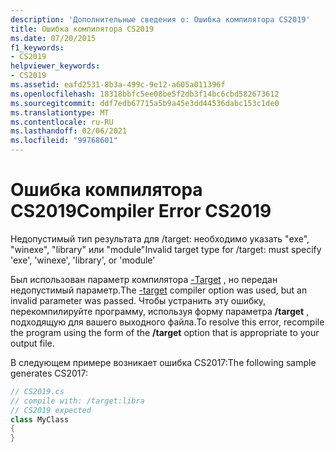 ```yaml
---
description: 'Дополнительные сведения о: Ошибка компилятора CS2019'
title: Ошибка компилятора CS2019
ms.date: 07/20/2015
f1_keywords:
- CS2019
helpviewer_keywords:
- CS2019
ms.assetid: eafd2531-8b3a-499c-9e12-a605a011396f
ms.openlocfilehash: 18318bbfc5ee08be5f2db3f14bc6cbd582673612
ms.sourcegitcommit: ddf7edb67715a5b9a45e3dd44536dabc153c1de0
ms.translationtype: MT
ms.contentlocale: ru-RU
ms.lasthandoff: 02/06/2021
ms.locfileid: "99768601"
---
```

# <a name="compiler-error-cs2019"></a><span data-ttu-id="20adc-103">Ошибка компилятора CS2019</span><span class="sxs-lookup"><span data-stu-id="20adc-103">Compiler Error CS2019</span></span>

<span data-ttu-id="20adc-104">Недопустимый тип результата для /target: необходимо указать "exe", "winexe", "library" или "module"</span><span class="sxs-lookup"><span data-stu-id="20adc-104">Invalid target type for /target: must specify 'exe', 'winexe', 'library', or 'module'</span></span>  
  
 <span data-ttu-id="20adc-105">Был использован параметр компилятора [-Target](../language-reference/compiler-options/target-compiler-option.md) , но передан недопустимый параметр.</span><span class="sxs-lookup"><span data-stu-id="20adc-105">The [-target](../language-reference/compiler-options/target-compiler-option.md) compiler option was used, but an invalid parameter was passed.</span></span> <span data-ttu-id="20adc-106">Чтобы устранить эту ошибку, перекомпилируйте программу, используя форму параметра **/target** , подходящую для вашего выходного файла.</span><span class="sxs-lookup"><span data-stu-id="20adc-106">To resolve this error, recompile the program using the form of the **/target** option that is appropriate to your output file.</span></span>  
  
 <span data-ttu-id="20adc-107">В следующем примере возникает ошибка CS2017:</span><span class="sxs-lookup"><span data-stu-id="20adc-107">The following sample generates CS2017:</span></span>  
  
```csharp  
// CS2019.cs  
// compile with: /target:libra  
// CS2019 expected  
class MyClass  
{  
}  
```
